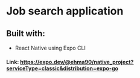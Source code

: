 # Job search application

## Built with:
- React Native using Expo CLI

#### Link: https://expo.dev/@ehma90/native_project?serviceType=classic&distribution=expo-go

